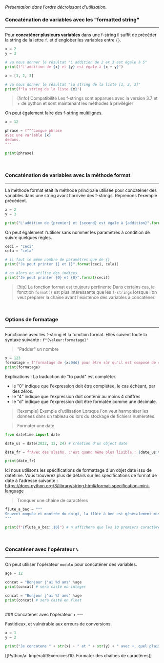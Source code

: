 
_Présentation dans l'ordre décroissant d'utilisation._

### Concaténation de variables avec les "formatted string"
---

Pour **concaténer plusieurs variables** dans une f-string il suffit de précéder la string de la lettre `f`. et d'englober les variables entre `{}`.

```python
x = 2
y = 3

# va nous donner le résultat "L'addition de 2 et 3 est égale à 5"
print(f"L'addition de {x} et {y} est égale à {x + y}")

x = [1, 2, 3]

# va nous donner le résultat "la string de la liste [1, 2, 3]"
print(f"la string de la liste {x}")
```


> [!info] Compatibilité
> Les f-strings sont apparues avec la version 3.7 et + de python et sont maintenant les méthodes à privilégier


On peut également faire des f-string multilignes.

```python
x = 12

phrase = f"""Longue phrase 
avec une variable {x}
dedans.
"""

print(phrase)
```

<br>

### Concaténation de variables avec la méthode format
---

La méthode format était la méthode principale utilisée pour concaténer des variables dans une string avant l'arrivée des f-strings. Reprenons l'exemple précédent.

```python
x = 2
y = 3

print("L'addition de {premier} et {second} est égale à {addition}".format(premier=x, second=y, addition=x+y))
```

On peut également l'utiliser sans nommer les paramètres à condition de suivre quelques règles.

```python
ceci = "ceci"
cela = "cela"

# il faut le même nombre de paramètres que de {}
print("Je peut printer {} et {}".format(ceci, cela))

# ou alors on utilise des indices
print("Je peut printer {0} et {0}".format(ceci))
```


> [!tip] La fonction format est toujours pertinente
> Dans certains cas, la fonction `format()` est plus intéressante que les `f-strings` lorsque l'on veut préparer la chaîne avant l'existence des variables à concaténer.

<br>

### Options de formatage
---

Fonctionne avec les f-string et la fonction format. Elles suivent toute la syntaxe suivante : `f"{valeur:formatage}"`

> "Padder" un nombre
```python
x = 123
formatage = f"formatage de {x:04d} pour être sûr qu'il est composé de 4 chiffres"
print(formatage)
```
Explications :
La traduction de "to padd" est compléter. 
- le "0" indique que l'expression doit être complétée, le cas échéant, par des zéros.
- le "4" indique que l'expression doit contenir au moins 4 chiffres
- le "d" indique que l'expression doit être formatée comme une décimale.

> [!exemple] Exemple d'utilisation
> Lorsque l'on veut harmoniser les données dans un tableau ou lors du stockage de fichiers numérotés.


> Formater une date
```python
from datetime import date

date_us = date(2022, 12, 24) # création d'un object date

date_fr = f"Avec des slashs, c'est quand même plus lisible : {date_us:%d/%m/%Y}"

print(date_fr)
```
Ici nous utilisons les spécifications de formattage d'un objet date issu de datetime.
Vous trouverez plus de détails sur les spécifications de format de date à l'adresse suivante : https://docs.python.org/3/library/string.html#format-specification-mini-language

> Tronquer une chaîne de caractères
```python
flute_a_bec = """
Souvent moquée et montrée du doigt, la flûte à bec est généralement mise de côté quand il s’agit d’être choisie quand on veut commencer un instrument. Jugée trop simple, petite, pas Rock’n Roll, et surtout associée aux cours de musique à l’école, la flûte n’a pas bonne réputation.
"""

print(f"{flute_a_bec:.10}") # n'affichera que les 10 premiers caractères
```

<br>

### Concaténer avec l'opérateur `%`
---

On peut utiliser l'opérateur `modulo` pour concaténer des variables.

```python
age = 12

concat = "Bonjour j'ai %d ans" %age
print(concat) # sera casté en integer

concat = "Bonjour j'ai %f ans" %age
print(concat) # sera casté en float
```

<br>
### Concaténer avec l'opérateur +
---

Fastidieux, et vulnérable aux erreurs de conversions.

```python
x = 1
y = 2

print("Je concatene " + str(x) + " et " + str(y) + " avec +, quel plaisir.")
```

[[Python/a. Impératif/Exercices/10. Formater des chaînes de caractères]]
